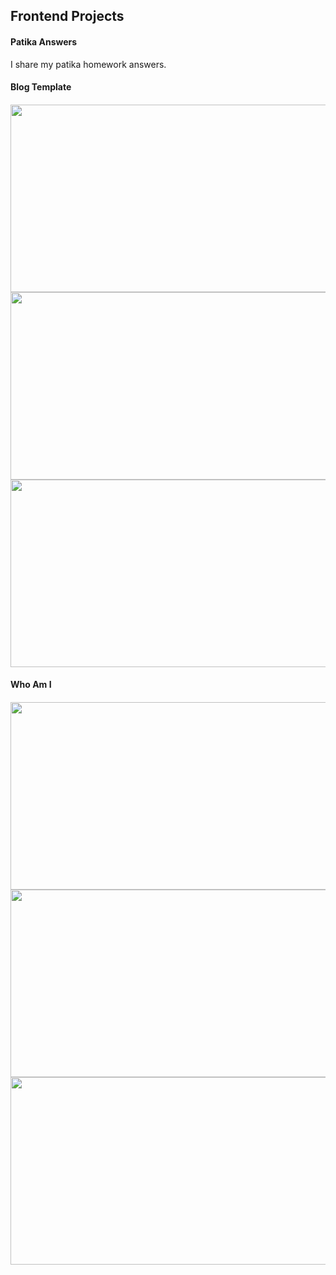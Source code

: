 <h2>Frontend Projects</h2>
<h4>Patika Answers</h4>
<p> I share my patika homework answers. </p>
<h4>Blog Template<h4>
   <img src="https://serving.photos.photobox.com/98428986c008f903a7d510fae4d5105081243daf756bd6c04c762d35b5b6c350e8851fbb.jpg" style="width:600px; height:300px">
   <img src="https://serving.photos.photobox.com/711811509c0305d7a622b8aaf1110c915dde1ce95a9b6483f08746a2dc5b9ad9082753ee.jpg" style="width:600px; height:300px">
   <img src="https://serving.photos.photobox.com/57938713ea89f8dac01d0922898f3efb753cac1ad9dd834a04d456df008b6062bf0be191.jpg" style="width:600px; height:300px">
<h4>Who Am I<h4>
   <img src="https://serving.photos.photobox.com/612693594d2c333809c942fd2ca0e5c70bdfd5e740ffbf19d729ce59903aed870a8464c5.jpg" style="width:600px; height:300px">
   <img src="https://serving.photos.photobox.com/1264313309ea840226bd3e2cc540258038b7b26ca93c0c2f8135eda3ef7615b62cf99872.jpg" style="width:600px; height:300px">
   <img src="https://serving.photos.photobox.com/89730396776d064158f7b046d7a32c490a93278889a469fa4f6f4ac2474622071951624b.jpg" style="width:600px; height:300px">
